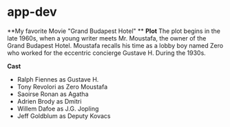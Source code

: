 # app-dev
**My favorite Movie "Grand Budapest Hotel" **
**Plot**
The plot begins in the late 1960s, when a young writer meets Mr. Moustafa, the owner of the Grand Budapest Hotel. Moustafa recalls his time as a lobby boy named Zero who worked for the eccentric concierge Gustave H. During the 1930s.

**Cast**
- Ralph Fiennes as Gustave H.
- Tony Revolori as Zero Moustafa
- Saoirse Ronan as Agatha
- Adrien Brody as Dmitri
- Willem Dafoe as J.G. Jopling
- Jeff Goldblum as Deputy Kovacs


